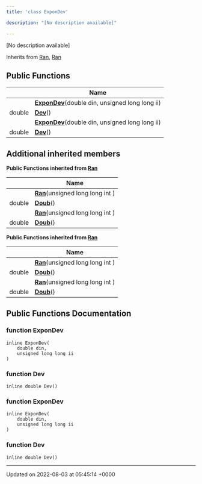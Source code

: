 ```yaml
---
title: 'class ExponDev'

description: "[No description available]"

---
```









[No description available]

Inherits from [Ran](/documentation/code/colliderbit/classes/classran/), [Ran](/documentation/code/colliderbit/classes/classran/)

## Public Functions

|                | Name           |
| -------------- | -------------- |
| | **[ExponDev](/documentation/code/colliderbit/classes/classexpondev/#function-expondev)**(double din, unsigned long long ii) |
| double | **[Dev](/documentation/code/colliderbit/classes/classexpondev/#function-dev)**() |
| | **[ExponDev](/documentation/code/colliderbit/classes/classexpondev/#function-expondev)**(double din, unsigned long long ii) |
| double | **[Dev](/documentation/code/colliderbit/classes/classexpondev/#function-dev)**() |

## Additional inherited members

**Public Functions inherited from [Ran](/documentation/code/colliderbit/classes/classran/)**

|                | Name           |
| -------------- | -------------- |
| | **[Ran](/documentation/code/colliderbit/classes/classran/#function-ran)**(unsigned long long int ) |
| double | **[Doub](/documentation/code/colliderbit/classes/classran/#function-doub)**() |
| | **[Ran](/documentation/code/colliderbit/classes/classran/#function-ran)**(unsigned long long int ) |
| double | **[Doub](/documentation/code/colliderbit/classes/classran/#function-doub)**() |

**Public Functions inherited from [Ran](/documentation/code/colliderbit/classes/classran/)**

|                | Name           |
| -------------- | -------------- |
| | **[Ran](/documentation/code/colliderbit/classes/classran/#function-ran)**(unsigned long long int ) |
| double | **[Doub](/documentation/code/colliderbit/classes/classran/#function-doub)**() |
| | **[Ran](/documentation/code/colliderbit/classes/classran/#function-ran)**(unsigned long long int ) |
| double | **[Doub](/documentation/code/colliderbit/classes/classran/#function-doub)**() |


## Public Functions Documentation

### function ExponDev

```
inline ExponDev(
    double din,
    unsigned long long ii
)
```


### function Dev

```
inline double Dev()
```


### function ExponDev

```
inline ExponDev(
    double din,
    unsigned long long ii
)
```


### function Dev

```
inline double Dev()
```


-------------------------------

Updated on 2022-08-03 at 05:45:14 +0000